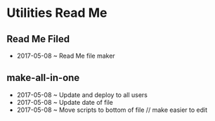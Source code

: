 <span style=display:none; >[You are now in GitHub source code view - click this link to view this read me file as a web page]( https://pushme-pullyou.github.io/tootoo3/index.html#README.md "View file as a web page." ) </span>


Utilities Read Me
===


## Read Me Filed

* 2017-05-08 ~ Read Me file maker


## make-all-in-one

* 2017-05-08 ~ Update and deploy to all users
* 2017-05-08 ~ Update date of file
* 2017-05-08 ~ Move scripts to bottom of file // make easier to edit